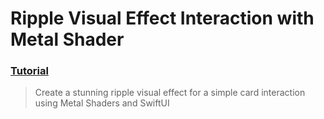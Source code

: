# Ripple Visual Effect Interaction with Metal Shader
 ### [Tutorial](https://designcode.io/swiftui-handbook-ripple-visual-effect)
> Create a stunning ripple visual effect for a simple card interaction using Metal Shaders and SwiftUI
